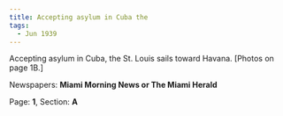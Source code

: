 ```yaml
---  
title: Accepting asylum in Cuba the  
tags:  
  - Jun 1939  
---  
```

  
Accepting asylum in Cuba, the St. Louis sails toward Havana. [Photos on page 1B.]  
  
Newspapers: **Miami Morning News or The Miami Herald**  
  
Page: **1**, Section: **A** 
